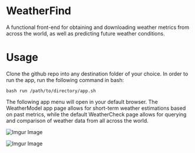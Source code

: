 # WeatherFind
A functional front-end for obtaining and downloading weather metrics from across the world, as well as predicting future weather conditions.

# Usage
Clone the github repo into any destination folder of your choice. In order to run the app, run the following command in bash:

    bash run /path/to/directory/app.sh

The following app menu will open in your default browser. The WeatherModel app page allows for short-term weather estimations based on past metrics, while the default WeatherCheck page allows for querying and comparison of weather data from all across the world.

![Imgur Image](https://imgur.com/bB3i5ll.jpg)

![Imgur Image](https://imgur.com/a/fvN3eut.jpg)
